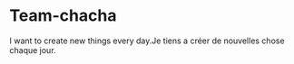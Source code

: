 # Team-chacha
I want to create new things every day.Je tiens a créer de nouvelles chose chaque jour.
